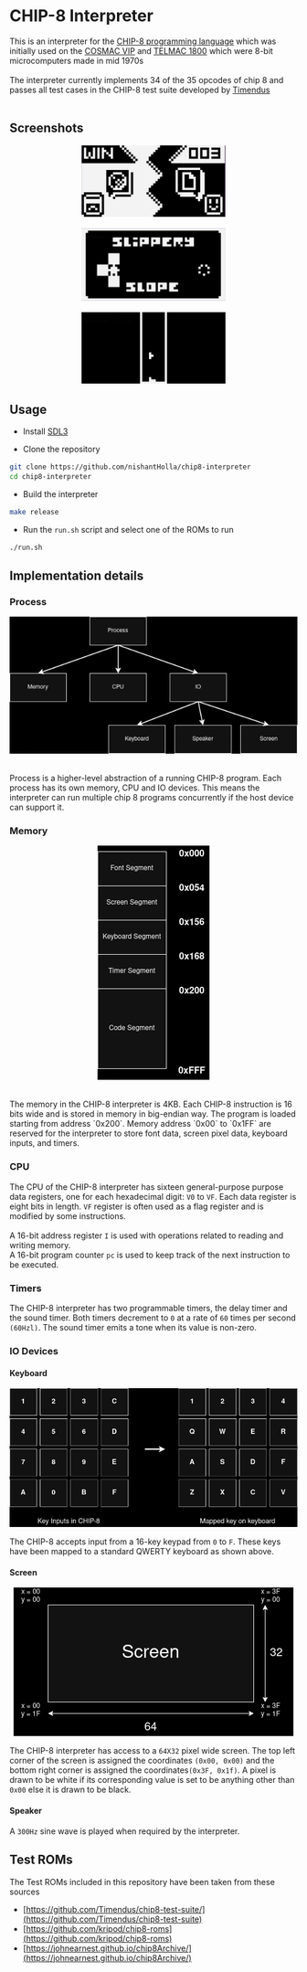 # CHIP-8 Interpreter

This is an interpreter for the [CHIP-8 programming language](https://en.wikipedia.org/wiki/CHIP-8)
which was initially used on the [COSMAC VIP](https://en.wikipedia.org/wiki/COSMAC_VIP) and
[TELMAC 1800](https://en.wikipedia.org/wiki/Telmac_1800) which were 8-bit microcomputers made in
mid 1970s <br />
<br />
The interpreter currently implements 34 of the 35 opcodes of chip 8 and passes all test cases in
the CHIP-8 test suite developed by [Timendus](https://github.com/Timendus/chip8-test-suite)<br />
<br />

## Screenshots
<p align="center">
  <img src="./docs/rock-paper-scissors-ss.png" width="50%">
  <br /> <br />
  <img src="./docs/slippery-slope-ss.png" width="50%">
  <br /> <br />
  <img src="./docs/tetris-ss.png" width="50%">
</p>

## Usage

- Install [SDL3](https://wiki.libsdl.org/SDL3/FrontPage)

- Clone the repository
```bash
git clone https://github.com/nishantHolla/chip8-interpreter
cd chip8-interpreter
```

- Build the interpreter
```bash
make release
```

- Run the `run.sh` script and select one of the ROMs to run
```bash
./run.sh
```

## Implementation details

### Process

<p align="center">
  <img src="./docs/implementation-details-process.png">
</p>

<br />
Process is a higher-level abstraction of a running CHIP-8 program. Each process has its own memory,
CPU and IO devices. This means the interpreter can run multiple chip 8 programs concurrently
if the host device can support it.

### Memory
<p align="center">
  <img src="./docs/implementation-details-memory.png">
</p>
<br />
The memory in the CHIP-8 interpreter is 4KB. Each CHIP-8 instruction is 16 bits wide and is stored in
memory in big-endian way. The program is loaded starting from address `0x200`. Memory address `0x00`
to `0x1FF` are reserved for the interpreter to store font data, screen pixel data, keyboard inputs,
and timers.

### CPU

The CPU of the CHIP-8 interpreter has sixteen general-purpose purpose data registers, one for each
hexadecimal digit: `V0` to `VF`. Each data register is eight bits in length. `VF` register is often
used as a flag register and is modified by some instructions.<br />
<br />
A 16-bit address register `I` is used with operations related to reading and writing memory.
<br />
A 16-bit program counter `pc` is used to keep track of the next instruction to be executed.

### Timers

The CHIP-8 interpreter has two programmable timers, the delay timer and the sound timer. Both timers
decrement to `0` at a rate of `60` times per second `(60Hzl)`. The sound timer emits a tone when its
value is non-zero.

### IO Devices

#### Keyboard

<p align="center">
  <img src="./docs/implementation-details-keyboard.png">
</p>

The CHIP-8 accepts input from a 16-key keypad from `0` to `F`. These keys have been mapped to a standard
QWERTY keyboard as shown above.

#### Screen

<p align="center">
  <img src="./docs/implementation-details-screen.png">
</p>

The CHIP-8 interpreter has access to a `64X32` pixel wide screen. The top left corner of the screen
is assigned the coordinates `(0x00, 0x00)` and the bottom right corner is assigned the coordinates`(0x3F, 0x1f)`.
A pixel is drawn to be white if its corresponding value is set to be anything other than `0x00` else
it is drawn to be black.

#### Speaker

A `300Hz` sine wave is played when required by the interpreter.

## Test ROMs

The Test ROMs included in this repository have been taken from these sources
- [https://github.com/Timendus/chip8-test-suite/](https://github.com/Timendus/chip8-test-suite)
- [https://github.com/kripod/chip8-roms](https://github.com/kripod/chip8-roms)
- [https://johnearnest.github.io/chip8Archive/](https://johnearnest.github.io/chip8Archive/)
